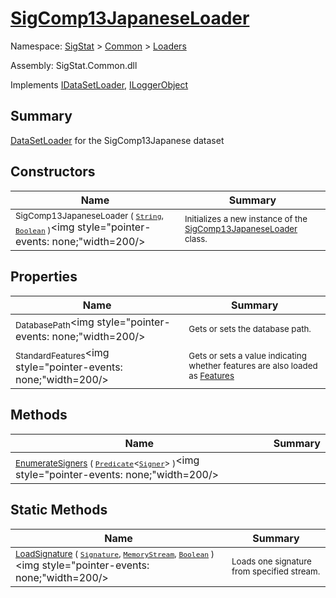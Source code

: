# [SigComp13JapaneseLoader](./SigComp13JapaneseLoader.md)

Namespace: [SigStat]() > [Common](./../README.md) > [Loaders](./README.md)

Assembly: SigStat.Common.dll

Implements [IDataSetLoader](./IDataSetLoader.md), [ILoggerObject](./../ILoggerObject.md)

## Summary
[DataSetLoader](https://github.com/hargitomi97/sigstat/blob/master/docs/md/SigStat/Common/Loaders/DataSetLoader.md) for the SigComp13Japanese dataset

## Constructors

| Name | Summary | 
| --- | --- | 
| <sub>SigComp13JapaneseLoader ( [`String`](https://docs.microsoft.com/en-us/dotnet/api/System.String), [`Boolean`](https://docs.microsoft.com/en-us/dotnet/api/System.Boolean) )</sub><img style="pointer-events: none;"width=200/></div>| <sub>Initializes a new instance of the [SigComp13JapaneseLoader](https://github.com/hargitomi97/sigstat/blob/master/docs/md/SigStat/Common/Loaders/SigComp13JapaneseLoader.md) class.</sub>| <br>


## Properties

| Name | Summary | 
| --- | --- | 
| <sub>DatabasePath</sub><img style="pointer-events: none;"width=200/></div>| <sub>Gets or sets the database path.</sub>| <br>
| <sub>StandardFeatures</sub><img style="pointer-events: none;"width=200/></div>| <sub>Gets or sets a value indicating whether features are also loaded as [Features](https://github.com/hargitomi97/sigstat/blob/master/docs/md/SigStat/Common/Features.md)</sub>| <br>


## Methods

| Name | Summary | 
| --- | --- | 
| <sub>[EnumerateSigners](./Methods/SigComp13JapaneseLoader-100663958.md) ( [`Predicate`](https://docs.microsoft.com/en-us/dotnet/api/System.Predicate-1)\<[`Signer`](./../Signer.md)> )</sub><img style="pointer-events: none;"width=200/></div>| <sub></sub>| <br>


## Static Methods

| Name | Summary | 
| --- | --- | 
| <sub>[LoadSignature](./Methods/SigComp13JapaneseLoader-100663959.md) ( [`Signature`](./../Signature.md), [`MemoryStream`](https://docs.microsoft.com/en-us/dotnet/api/System.IO.MemoryStream), [`Boolean`](https://docs.microsoft.com/en-us/dotnet/api/System.Boolean) )</sub><img style="pointer-events: none;"width=200/></div>| <sub>Loads one signature from specified stream.</sub>| <br>


